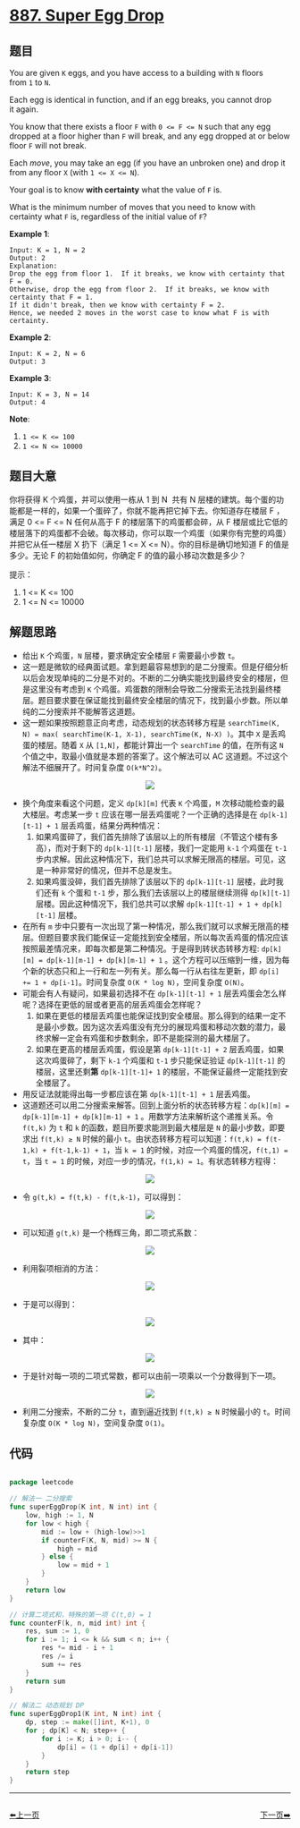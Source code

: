 # [887. Super Egg Drop](https://leetcode.com/problems/super-egg-drop/)


## 题目

You are given `K` eggs, and you have access to a building with `N` floors from `1` to `N`.

Each egg is identical in function, and if an egg breaks, you cannot drop it again.

You know that there exists a floor `F` with `0 <= F <= N` such that any egg dropped at a floor higher than `F` will break, and any egg dropped at or below floor `F` will not break.

Each *move*, you may take an egg (if you have an unbroken one) and drop it from any floor `X` (with `1 <= X <= N`).

Your goal is to know **with certainty** what the value of `F` is.

What is the minimum number of moves that you need to know with certainty what `F` is, regardless of the initial value of `F`?

**Example 1**:

    Input: K = 1, N = 2
    Output: 2
    Explanation: 
    Drop the egg from floor 1.  If it breaks, we know with certainty that F = 0.
    Otherwise, drop the egg from floor 2.  If it breaks, we know with certainty that F = 1.
    If it didn't break, then we know with certainty F = 2.
    Hence, we needed 2 moves in the worst case to know what F is with certainty.

**Example 2**:

    Input: K = 2, N = 6
    Output: 3

**Example 3**:

    Input: K = 3, N = 14
    Output: 4

**Note**:

1. `1 <= K <= 100`
2. `1 <= N <= 10000`


## 题目大意

你将获得 K 个鸡蛋，并可以使用一栋从 1 到 N  共有 N 层楼的建筑。每个蛋的功能都是一样的，如果一个蛋碎了，你就不能再把它掉下去。你知道存在楼层 F ，满足 0 <= F <= N 任何从高于 F 的楼层落下的鸡蛋都会碎，从 F 楼层或比它低的楼层落下的鸡蛋都不会破。每次移动，你可以取一个鸡蛋（如果你有完整的鸡蛋）并把它从任一楼层 X 扔下（满足 1 <= X <= N）。你的目标是确切地知道 F 的值是多少。无论 F 的初始值如何，你确定 F 的值的最小移动次数是多少？


提示：

1. 1 <= K <= 100
2. 1 <= N <= 10000


## 解题思路

- 给出 `K` 个鸡蛋，`N` 层楼，要求确定安全楼层 `F` 需要最小步数 `t`。
- 这一题是微软的经典面试题。拿到题最容易想到的是二分搜索。但是仔细分析以后会发现单纯的二分是不对的。不断的二分确实能找到最终安全的楼层，但是这里没有考虑到 `K` 个鸡蛋。鸡蛋数的限制会导致二分搜索无法找到最终楼层。题目要求要在保证能找到最终安全楼层的情况下，找到最小步数。所以单纯的二分搜索并不能解答这道题。
- 这一题如果按照题意正向考虑，动态规划的状态转移方程是 `searchTime(K, N) = max( searchTime(K-1, X-1), searchTime(K, N-X) )`。其中 `X` 是丢鸡蛋的楼层。随着 `X` 从 `[1,N]`，都能计算出一个 `searchTime` 的值，在所有这 `N` 个值之中，取最小值就是本题的答案了。这个解法可以 AC 这道题。不过这个解法不细展开了。时间复杂度 `O(k*N^2)`。    
<p align='center'>
<img src='https://img.halfrost.com/Leetcode/leetcode_887_8.png'>
</p>

- 换个角度来看这个问题，定义 `dp[k][m]` 代表 `K` 个鸡蛋，`M` 次移动能检查的最大楼层。考虑某一步 `t` 应该在哪一层丢鸡蛋呢？一个正确的选择是在 `dp[k-1][t-1] + 1` 层丢鸡蛋，结果分两种情况：
    1. 如果鸡蛋碎了，我们首先排除了该层以上的所有楼层（不管这个楼有多高），而对于剩下的 `dp[k-1][t-1]` 层楼，我们一定能用 `k-1` 个鸡蛋在 `t-1` 步内求解。因此这种情况下，我们总共可以求解无限高的楼层。可见，这是一种非常好的情况，但并不总是发生。
    2. 如果鸡蛋没碎，我们首先排除了该层以下的 `dp[k-1][t-1]` 层楼，此时我们还有 `k` 个蛋和 `t-1` 步，那么我们去该层以上的楼层继续测得 `dp[k][t-1]` 层楼。因此这种情况下，我们总共可以求解 `dp[k-1][t-1] + 1 + dp[k][t-1]` 层楼。
- 在所有 `m` 步中只要有一次出现了第一种情况，那么我们就可以求解无限高的楼层。但题目要求我们能保证一定能找到安全楼层，所以每次丢鸡蛋的情况应该按照最差情况来，即每次都是第二种情况。于是得到转状态转移方程: `dp[k][m] = dp[k-1][m-1] + dp[k][m-1] + 1` 。这个方程可以压缩到一维，因为每个新的状态只和上一行和左一列有关。那么每一行从右往左更新，即 `dp[i] += 1 + dp[i-1]`。时间复杂度 `O(K * log N)`，空间复杂度 `O(N)`。
- 可能会有人有疑问，如果最初选择不在 `dp[k-1][t-1] + 1` 层丢鸡蛋会怎么样呢？选择在更低的层或者更高的层丢鸡蛋会怎样呢？
    1. 如果在更低的楼层丢鸡蛋也能保证找到安全楼层。那么得到的结果一定不是最小步数。因为这次丢鸡蛋没有充分的展现鸡蛋和移动次数的潜力，最终求解一定会有鸡蛋和步数剩余，即不是能探测的最大楼层了。
    2. 如果在更高的楼层丢鸡蛋，假设是第 `dp[k-1][t-1] + 2` 层丢鸡蛋，如果这次鸡蛋碎了，剩下 `k-1` 个鸡蛋和 `t-1` 步只能保证验证 `dp[k-1][t-1]` 的楼层，这里还剩**第** `dp[k-1][t-1]+ 1` 的楼层，不能保证最终一定能找到安全楼层了。
- 用反证法就能得出每一步都应该在第 `dp[k-1][t-1] + 1` 层丢鸡蛋。
- 这道题还可以用二分搜索来解答。回到上面分析的状态转移方程：`dp[k][m] = dp[k-1][m-1] + dp[k][m-1] + 1` 。用数学方法来解析这个递推关系。令 `f(t,k)` 为 `t` 和 `k` 的函数，题目所要求能测到最大楼层是 `N` 的最小步数，即要求出 `f(t,k) ≥ N` 时候的最小 `t`。由状态转移方程可以知道：`f(t,k) = f(t-1,k) + f(t-1,k-1) + 1`，当 `k = 1` 的时候，对应一个鸡蛋的情况，`f(t,1) = t`，当 `t = 1` 的时候，对应一步的情况，`f(1,k) = 1`。有状态转移方程得：    
<p align='center'>
<img src='https://img.halfrost.com/Leetcode/leetcode_887_1.png'>
</p>

- 令 `g(t,k) = f(t,k) - f(t,k-1)`，可以得到：  

<p align='center'>
<img src='https://img.halfrost.com/Leetcode/leetcode_887_2.png'>
</p>  

- 可以知道 `g(t,k)` 是一个杨辉三角，即二项式系数： 
 
<p align='center'>
<img src='https://img.halfrost.com/Leetcode/leetcode_887_3.png'>
</p>  

- 利用裂项相消的方法：  
<p align='center'>
<img src='https://img.halfrost.com/Leetcode/leetcode_887_4.png'>
</p>  

- 于是可以得到：    
<p align='center'>
<img src='https://img.halfrost.com/Leetcode/leetcode_887_5.png'>
</p>

- 其中：    
<p align='center'>
<img src='https://img.halfrost.com/Leetcode/leetcode_887_6.png'>
</p>

- 于是针对每一项的二项式常数，都可以由前一项乘以一个分数得到下一项。  
<p align='center'>
<img src='https://img.halfrost.com/Leetcode/leetcode_887_7.png'>
</p>

- 利用二分搜索，不断的二分 `t`，直到逼近找到 `f(t,k) ≥ N` 时候最小的 `t`。时间复杂度 `O(K * log N)`，空间复杂度 `O(1)`。



## 代码

```go

package leetcode

// 解法一 二分搜索
func superEggDrop(K int, N int) int {
	low, high := 1, N
	for low < high {
		mid := low + (high-low)>>1
		if counterF(K, N, mid) >= N {
			high = mid
		} else {
			low = mid + 1
		}
	}
	return low
}

// 计算二项式和，特殊的第一项 C(t,0) = 1
func counterF(k, n, mid int) int {
	res, sum := 1, 0
	for i := 1; i <= k && sum < n; i++ {
		res *= mid - i + 1
		res /= i
		sum += res
	}
	return sum
}

// 解法二 动态规划 DP
func superEggDrop1(K int, N int) int {
	dp, step := make([]int, K+1), 0
	for ; dp[K] < N; step++ {
		for i := K; i > 0; i-- {
			dp[i] = (1 + dp[i] + dp[i-1])
		}
	}
	return step
}

```
----------------------------------------------
<div style="display: flex;justify-content: space-between;align-items: center;">
<p><a href="https://books.halfrost.com/leetcode/ChapterFour/0885.Spiral-Matrix-III/">⬅️上一页</a></p>
<p><a href="https://books.halfrost.com/leetcode/ChapterFour/0888.Fair-Candy-Swap/">下一页➡️</a></p>
</div>
